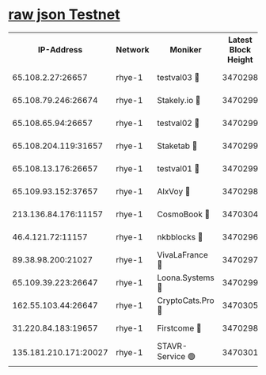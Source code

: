 
[raw json Testnet](https://rpc-check.quickt.stavr.tech/quickt/rpc-quickt-result.json)
=


<table><tr><th>IP-Address</th><th>Network</th><th>Moniker</th><th>Latest Block Height</th><th>Earliest Block Height</th><th>Catching Up</th><th>Voting Power</th><th>Scan Time</th></tr><tr><td>65.108.2.27:26657</td><td>rhye-1</td><td>testval03 🔴</td><td>3470298</td><td>1</td><td>False</td><td>5002050</td><td>2023-12-05T15:33:23.171312703UTC</td></tr><tr><td>65.108.79.246:26674</td><td>rhye-1</td><td>Stakely.io 🔴</td><td>3470299</td><td>1</td><td>False</td><td>10</td><td>2023-12-05T15:33:25.546654960UTC</td></tr><tr><td>65.108.65.94:26657</td><td>rhye-1</td><td>testval02 🔴</td><td>3470299</td><td>1</td><td>False</td><td>5002050</td><td>2023-12-05T15:33:25.881191782UTC</td></tr><tr><td>65.108.204.119:31657</td><td>rhye-1</td><td>Staketab 🔴</td><td>3470299</td><td>1</td><td>False</td><td>9900</td><td>2023-12-05T15:33:28.820209715UTC</td></tr><tr><td>65.108.13.176:26657</td><td>rhye-1</td><td>testval01 🔴</td><td>3470299</td><td>1</td><td>False</td><td>9582010</td><td>2023-12-05T15:33:29.157560001UTC</td></tr><tr><td>65.109.93.152:37657</td><td>rhye-1</td><td>AlxVoy 🔴</td><td>3470298</td><td>433101</td><td>False</td><td>92921</td><td>2023-12-05T15:33:20.285096955UTC</td></tr><tr><td>213.136.84.176:11157</td><td>rhye-1</td><td>CosmoBook 🔴</td><td>3470304</td><td>1674001</td><td>False</td><td>1528057</td><td>2023-12-05T15:33:54.569876719UTC</td></tr><tr><td>46.4.121.72:11157</td><td>rhye-1</td><td>nkbblocks 🔴</td><td>3470296</td><td>1781001</td><td>False</td><td>81901</td><td>2023-12-05T15:33:11.295305699UTC</td></tr><tr><td>89.38.98.200:21027</td><td>rhye-1</td><td>VivaLaFrance 🔴</td><td>3470297</td><td>2863001</td><td>False</td><td>10000</td><td>2023-12-05T15:33:17.837289585UTC</td></tr><tr><td>65.109.39.223:26647</td><td>rhye-1</td><td>Loona.Systems 🔴</td><td>3470299</td><td>3287001</td><td>False</td><td>9949</td><td>2023-12-05T15:33:28.384237834UTC</td></tr><tr><td>162.55.103.44:26647</td><td>rhye-1</td><td>CryptoCats.Pro 🔴</td><td>3470305</td><td>3287001</td><td>False</td><td>9999</td><td>2023-12-05T15:33:58.936079701UTC</td></tr><tr><td>31.220.84.183:19657</td><td>rhye-1</td><td>Firstcome 🔴</td><td>3470298</td><td>3395933</td><td>False</td><td>732206</td><td>2023-12-05T15:33:22.762120754UTC</td></tr><tr><td>135.181.210.171:20027</td><td>rhye-1</td><td>STAVR-Service 🟢</td><td>3470301</td><td>3468001</td><td>False</td><td>0</td><td>2023-12-05T15:33:37.741223392UTC</td></tr></table>